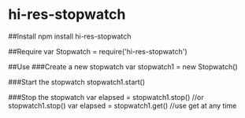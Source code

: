 hi-res-stopwatch
================

##Install
	npm install hi-res-stopwatch
	
##Require
	var Stopwatch = require('hi-res-stopwatch')

##Use
###Create a new stopwatch
	var stopwatch1 = new Stopwatch()

###Start the stopwatch
	stopwatch1.start()

###Stop the stopwatch
	var elapsed = stopwatch1.stop()
	//or
	stopwatch1.stop()
	var elapsed = stopwatch1.get() //use get at any time
